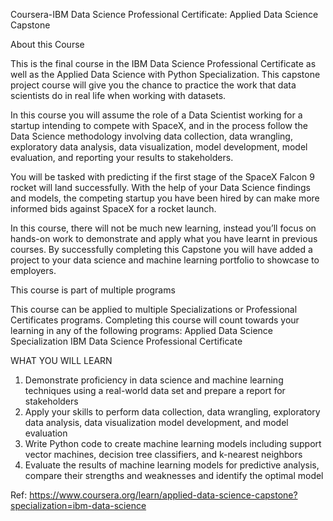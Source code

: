 Coursera-IBM Data Science Professional Certificate: Applied Data Science Capstone

About this Course

This is the final course in the IBM Data Science Professional Certificate as well as the Applied Data Science with Python Specialization. This capstone project course will give you the chance to practice the work that data scientists do in real life when working with datasets.  

In this course you will assume the role of a Data Scientist working for a startup intending to compete with SpaceX, and in the process follow the Data Science methodology involving data collection, data wrangling, exploratory data analysis, data visualization, model development, model evaluation, and reporting your results to stakeholders.  

You will be tasked with predicting if the first stage of the SpaceX Falcon 9 rocket will land successfully. With the help of your Data Science findings and models, the competing startup you have been hired by can make more informed bids against SpaceX for a rocket launch.  

In this course, there will not be much new learning, instead you’ll focus on hands-on work to demonstrate and apply what you have learnt in previous courses.  By successfully completing this Capstone you will have added a project to your data science and machine learning portfolio to showcase to employers.

This course is part of multiple programs

This course can be applied to multiple Specializations or Professional Certificates programs. Completing this course will count towards your learning in any of the following programs:
Applied Data Science Specialization
IBM Data Science Professional Certificate

WHAT YOU WILL LEARN

1. Demonstrate proficiency in data science and machine learning techniques using a real-world data set and prepare a report for stakeholders   
2. Apply your skills to perform data collection, data wrangling, exploratory data analysis, data visualization model development, and model evaluation
3. Write Python code to create machine learning models including support vector machines, decision tree classifiers, and k-nearest neighbors  
4. Evaluate the results of machine learning models for predictive analysis, compare their strengths and weaknesses and identify the optimal model   

Ref: https://www.coursera.org/learn/applied-data-science-capstone?specialization=ibm-data-science
